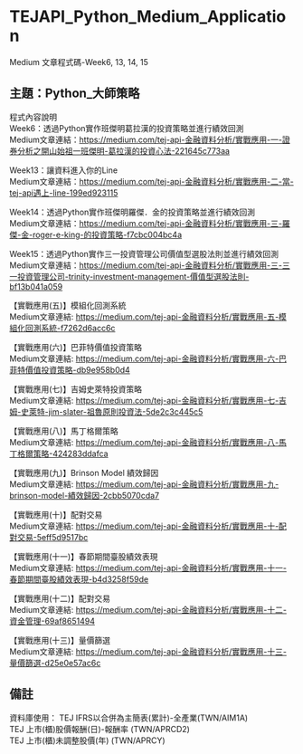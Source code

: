 # TEJAPI_Python_Medium_Application
Medium 文章程式碼-Week6, 13, 14, 15

## 主題：Python_大師策略
程式內容說明<br>
Week6：透過Python實作班傑明葛拉漢的投資策略並進行績效回測<br>
Medium文章連結：https://medium.com/tej-api-金融資料分析/實戰應用-一-證券分析之開山始祖一班傑明-葛拉漢的投資心法-221645c773aa<br>

Week13：讓資料進入你的Line<br>
Medium文章連結：https://medium.com/tej-api-金融資料分析/實戰應用-二-當-tej-api遇上-line-199ed923115 <br>

Week14：透過Python實作班傑明羅傑．金的投資策略並進行績效回測 <br>
Medium文章連結：https://medium.com/tej-api-金融資料分析/實戰應用-三-羅傑-金-roger-e-king-的投資策略-f7cbc004bc4a<br>


Week15：透過Python實作三一投資管理公司價值型選股法則並進行績效回測 <br>
Medium文章連結：https://medium.com/tej-api-金融資料分析/實戰應用-三-三一投資管理公司-trinity-investment-management-價值型選股法則-bf13b041a059<br>

【實戰應用(五)】模組化回測系統 <br>
Medium文章連結: https://medium.com/tej-api-金融資料分析/實戰應用-五-模組化回測系統-f7262d6acc6c <br>

【實戰應用(六)】巴菲特價值投資策略 <br>
Medium文章連結: https://medium.com/tej-api-金融資料分析/實戰應用-六-巴菲特價值投資策略-db9e958b0d4 <br>

【實戰應用(七)】吉姆史萊特投資策略 <br>
Medium文章連結: https://medium.com/tej-api-金融資料分析/實戰應用-七-吉姆-史萊特-jim-slater-祖魯原則投資法-5de2c3c445c5 <br>

【實戰應用(八)】馬丁格爾策略 <br>
Medium文章連結: https://medium.com/tej-api-金融資料分析/實戰應用-八-馬丁格爾策略-424283ddafca <br>

【實戰應用(九)】Brinson Model 績效歸因 <br>
Medium文章連結: https://medium.com/tej-api-金融資料分析/實戰應用-九-brinson-model-績效歸因-2cbb5070cda7

【實戰應用(十)】配對交易 <br>
Medium文章連結: https://medium.com/tej-api-金融資料分析/實戰應用-十-配對交易-5eff5d9517bc

【實戰應用(十一)】春節期間臺股績效表現 <br>
Medium文章連結: https://medium.com/tej-api-金融資料分析/實戰應用-十一-春節期間臺股績效表現-b4d3258f59de

【實戰應用(十二)】配對交易 <br>
Medium文章連結: https://medium.com/tej-api-金融資料分析/實戰應用-十二-資金管理-69af8651494

【實戰應用(十三)】量價篩選 <br>
Medium文章連結: https://medium.com/tej-api-金融資料分析/實戰應用-十三-量價篩選-d25e0e57ac6c

## 備註
資料庫使用：
TEJ  IFRS以合併為主簡表(累計)-全產業(TWN/AIM1A)<br>
TEJ  上市(櫃)股價報酬(日)-報酬率 (TWN/APRCD2)<br>
TEJ  上市(櫃)未調整股價(年)	(TWN/APRCY)
